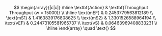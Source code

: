 $$
\begin{array}{|c|c|}
\hline
\textbf{Action} & \textbf{Throughput Throughput (w = 15000)} \\
\hline
\text{mEF} & 0.2453779563812189 \\
\text{mS1} & 1.4163839176808625 \\
\text{mS2} & 1.3301526588964194 \\
\text{vEF} & 0.24473105581965737 \\
\text{vS}  & 0.06463969408833231 \\
\hline
\end{array}
\quad \text{}
$$












